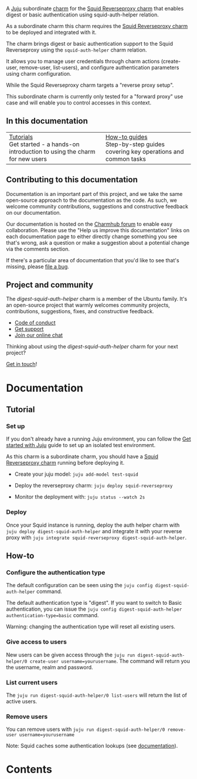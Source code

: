 A [Juju](https://juju.is/) subordinate [charm](https://juju.is/docs/olm/charmed-operators) for the [Squid Reverseproxy charm](https://charmhub.io/squid-reverseproxy) that enables digest or basic authentication using squid-auth-helper relation.

As a subordinate charm this charm requires the [Squid Reverseproxy charm](https://charmhub.io/squid-reverseproxy) to be deployed and integrated with it.

The charm brings digest or basic authentication support to the Squid Reverseproxy using the `squid-auth-helper` charm relation.

It allows you to manage user credentials through charm actions (create-user, remove-user, list-users), and configure authentication parameters using charm configuration.

While the Squid Reverseproxy charm targets a "reverse proxy setup".

This subordinate charm is currently only tested for a "forward proxy" use case and will enable you to control accesses in this context.

## In this documentation

| | |
|--|--|
| [Tutorials](#tutorial-5)</br> Get started - a hands-on introduction to using the charm for new users </br> | [How-to guides](#how-to-8)</br> Step-by-step guides covering key operations and common tasks |

## Contributing to this documentation

Documentation is an important part of this project, and we take the same open-source approach to the documentation as the code. As such, we welcome community contributions, suggestions and constructive feedback on our documentation.

Our documentation is hosted on the [Charmhub forum](https://discourse.charmhub.io/t/digest-squid-auth-helper-documentation-overview/) to enable easy collaboration. Please use the "Help us improve this documentation" links on each documentation page to either directly change something you see that's wrong, ask a question or make a suggestion about a potential change via the comments section.

If there's a particular area of documentation that you'd like to see that's missing, please 
[file a bug](https://github.com/canonical/digest-squid-auth-helper/issues).

## Project and community

The *digest-squid-auth-helper* charm is a member of the Ubuntu family. It's an open-source project that warmly welcomes community projects, contributions, suggestions, fixes, and constructive feedback.

- [Code of conduct](https://ubuntu.com/community/code-of-conduct)
- [Get support](https://discourse.charmhub.io/)
- [Join our online chat](https://matrix.to/#/#charmhub-charmdev:ubuntu.com)

Thinking about using the *digest-squid-auth-helper* charm for your next project?

[Get in touch](https://matrix.to/#/#charmhub-charmdev:ubuntu.com)!

# Documentation

## Tutorial

### Set up

If you don't already have a running Juju environment, you can follow the [Get started with Juju](https://juju.is/docs/juju/tutorial) guide to set up an isolated test environment.

As this charm is a subordinate charm, you should have a [Squid Reverseproxy charm](https://charmhub.io/squid-reverseproxy) running before deploying it.

- Create your juju model: `juju add-model test-squid`

- Deploy the reverseproxy charm: `juju deploy squid-reverseproxy`

- Monitor the deployment with: `juju status --watch 2s`

### Deploy

Once your Squid instance is running, deploy the auth helper charm with `juju deploy digest-squid-auth-helper` and integrate it with your reverse proxy with `juju integrate squid-reverseproxy digest-squid-auth-helper`.

## How-to

### Configure the authentication type

The default configuration can be seen using the `juju config digest-squid-auth-helper` command.

The default authentication type is "digest". If you want to switch to Basic authentication, you can issue the `juju config digest-squid-auth-helper authentication-type=basic` command.

Warning: changing the authentication type will reset all existing users.

### Give access to users

New users can be given access through the `juju run digest-squid-auth-helper/0 create-user username=yourusername`. The command will return you the username, realm and password.

### List current users

The `juju run digest-squid-auth-helper/0 list-users` will return the list of active users.

### Remove users

You can remove users with `juju run digest-squid-auth-helper/0 remove-user username=yourusername`

Note: Squid caches some authentication lookups (see [documentation](https://wiki.squid-cache.org/Features/Authentication#does-squid-cache-authentication-lookups)).

# Contents